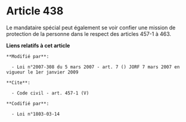 # Article 438

Le mandataire spécial peut également se voir confier une mission de protection de la personne dans le respect des articles
457-1 à 463.

**Liens relatifs à cet article**

	**Modifié par**:

	  - Loi n°2007-308 du 5 mars 2007 - art. 7 () JORF 7 mars 2007 en vigueur le 1er janvier 2009

	**Cite**:

	  - Code civil - art. 457-1 (V)

	**Codifié par**:

	  - Loi n°1803-03-14
